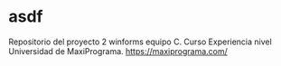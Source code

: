 # asdf
Repositorio del proyecto 2 winforms equipo C. Curso Experiencia nivel Universidad de MaxiPrograma. https://maxiprograma.com/
